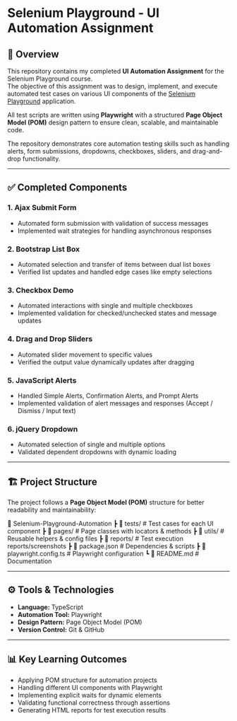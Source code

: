 # Selenium Playground - UI Automation Assignment

## 📌 Overview

This repository contains my completed **UI Automation Assignment** for the Selenium Playground course.  
The objective of this assignment was to design, implement, and execute automated test cases on various UI components of the [Selenium Playground](https://www.lambdatest.com/selenium-playground) application.

All test scripts are written using **Playwright** with a structured **Page Object Model (POM)** design pattern to ensure clean, scalable, and maintainable code.

The repository demonstrates core automation testing skills such as handling alerts, form submissions, dropdowns, checkboxes, sliders, and drag-and-drop functionality.

---

## ✅ Completed Components

### 1. Ajax Submit Form
- Automated form submission with validation of success messages  
- Implemented wait strategies for handling asynchronous responses

### 2. Bootstrap List Box
- Automated selection and transfer of items between dual list boxes  
- Verified list updates and handled edge cases like empty selections

### 3. Checkbox Demo
- Automated interactions with single and multiple checkboxes  
- Implemented validation for checked/unchecked states and message updates

### 4. Drag and Drop Sliders
- Automated slider movement to specific values  
- Verified the output value dynamically updates after dragging

### 5. JavaScript Alerts
- Handled Simple Alerts, Confirmation Alerts, and Prompt Alerts  
- Implemented validation of alert messages and responses (Accept / Dismiss / Input text)

### 6. jQuery Dropdown
- Automated selection of single and multiple options  
- Validated dependent dropdowns with dynamic loading

---

## 🏗️ Project Structure

The project follows a **Page Object Model (POM)** structure for better readability and maintainability:

📂 Selenium-Playground-Automation
┣ 📂 tests/          # Test cases for each UI component
┣ 📂 pages/          # Page classes with locators & methods
┣ 📂 utils/          # Reusable helpers & config files
┣ 📂 reports/        # Test execution reports/screenshots
┣ 📄 package.json    # Dependencies & scripts
┣ 📄 playwright.config.ts  # Playwright configuration
┗ 📄 README.md       # Documentation

---

## ⚙️ Tools & Technologies

- **Language:** TypeScript  
- **Automation Tool:** Playwright  
- **Design Pattern:** Page Object Model (POM)  
- **Version Control:** Git & GitHub  

---

## 📊 Key Learning Outcomes

- Applying POM structure for automation projects  
- Handling different UI components with Playwright  
- Implementing explicit waits for dynamic elements  
- Validating functional correctness through assertions  
- Generating HTML reports for test execution results  
